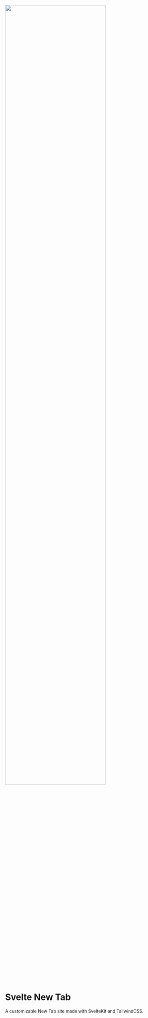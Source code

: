 <img src="https://github.com/ramiro-uziel/svelte-new-tab/assets/132919483/272084ea-4cdc-4a9f-9de1-44949286ca34" width=80%>

# Svelte New Tab
A customizable New Tab site made with SvelteKit and TailwindCSS.
